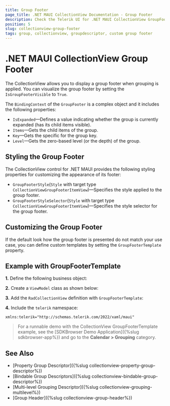 ```yaml
---
title: Group Footer
page_title: .NET MAUI CollectionView Documentation - Group Footer
description: Check the Telerik UI for .NET MAUI CollectionView GroupFooter's BindingContext properties and how to style and define a custom GroupFooterTemplate.
position: 5
slug: collectionview-group-footer
tags: group, collectionview, groupdescriptor, custom group footer
---
```


# .NET MAUI CollectionView Group Footer

The CollectionView allows you to display a group footer when grouping is applied. You can visualize the group footer by setting the `IsGroupFooterVisible` to `True`.

The `BindingContext` of the `GroupFooter` is a complex object and it includes the following properties:

- `IsExpanded`&mdash;Defines a value indicating whether the group is currently expanded (has its child items visible).
- `Items`&mdash;Gets the child items of the group.
- `Key`&mdash;Gets the specific for the group key.
- `Level`&mdash;Gets the zero-based level (or the depth) of the group.

## Styling the Group Footer

The CollectionView control for .NET MAUI provides the following styling properties for customizing the appearance of its footer:

* `GroupFooterStyle`(`Style` with target type `CollectionViewGroupFooterItemView`)&mdash;Specifies the style applied to the group footer.
* `GroupFooterStyleSelector`(`Style` with target type `CollectionViewGroupFooterItemView`)&mdash;Specifies the style selector for the group footer.

## Customizing the Group Footer

If the default look how the group footer is presented do not match your use case, you can define custom templates by setting the `GroupFooterTemplate` property.

## Example with GroupFooterTemplate
 
**1.** Define the following business object:

<snippet id='collectionview-datamodel' />

**2.** Create a `ViewModel` class as shown below:

<snippet id='collectionview-viewmodel' />

**3.** Add the `RadCollectionView` definition with `GroupFooterTemplate`:

<snippet id='collectionview-group-header-footer' />

**4.** Include the `telerik` namespace:

```XAML
xmlns:telerik="http://schemas.telerik.com/2022/xaml/maui" 
```

> For a runnable demo with the CollectionView GroupFooterTemplate example, see the [SDKBrowser Demo Application]({%slug sdkbrowser-app%}) and go to the **Calendar > Grouping** category.

## See Also

- [Property Group Descriptor]({%slug collectionview-property-group-descriptor%})
- [Bindable Group Descriptors]({%slug collectionview-bindable-group-descriptor%})
- [Multi-level Grouping Descriptor]({%slug collectionview-grouping-multilevel%})
- [Group Header]({%slug collectionview-group-header%})